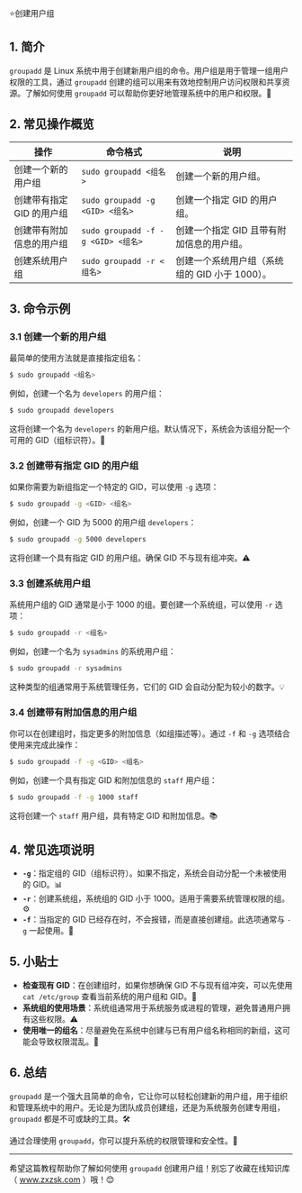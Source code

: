 ⭐创建用户组

## 1. 简介

`groupadd` 是 Linux 系统中用于创建新用户组的命令。用户组是用于管理一组用户权限的工具，通过 `groupadd` 创建的组可以用来有效地控制用户访问权限和共享资源。了解如何使用 `groupadd` 可以帮助你更好地管理系统中的用户和权限。🔐

## 2. 常见操作概览

| 操作                     | 命令格式                                  | 说明                                      |
|--------------------------|-----------------------------------------|-------------------------------------------|
| 创建一个新的用户组        | `sudo groupadd <组名>`                  | 创建一个新的用户组。                      |
| 创建带有指定 GID 的用户组 | `sudo groupadd -g <GID> <组名>`         | 创建一个指定 GID 的用户组。               |
| 创建带有附加信息的用户组  | `sudo groupadd -f -g <GID> <组名>`       | 创建一个指定 GID 且带有附加信息的用户组。 |
| 创建系统用户组            | `sudo groupadd -r <组名>`               | 创建一个系统用户组（系统组的 GID 小于 1000）。 |

## 3. 命令示例

### 3.1 创建一个新的用户组

最简单的使用方法就是直接指定组名：

```bash
$ sudo groupadd <组名>
```

例如，创建一个名为 `developers` 的用户组：

```bash
$ sudo groupadd developers
```

这将创建一个名为 `developers` 的新用户组。默认情况下，系统会为该组分配一个可用的 GID（组标识符）。🔑

### 3.2 创建带有指定 GID 的用户组

如果你需要为新组指定一个特定的 GID，可以使用 `-g` 选项：

```bash
$ sudo groupadd -g <GID> <组名>
```

例如，创建一个 GID 为 5000 的用户组 `developers`：

```bash
$ sudo groupadd -g 5000 developers
```

这将创建一个具有指定 GID 的用户组。确保 GID 不与现有组冲突。⚠️

### 3.3 创建系统用户组

系统用户组的 GID 通常是小于 1000 的组。要创建一个系统组，可以使用 `-r` 选项：

```bash
$ sudo groupadd -r <组名>
```

例如，创建一个名为 `sysadmins` 的系统用户组：

```bash
$ sudo groupadd -r sysadmins
```

这种类型的组通常用于系统管理任务，它们的 GID 会自动分配为较小的数字。💡

### 3.4 创建带有附加信息的用户组

你可以在创建组时，指定更多的附加信息（如组描述等）。通过 `-f` 和 `-g` 选项结合使用来完成此操作：

```bash
$ sudo groupadd -f -g <GID> <组名>
```

例如，创建一个具有指定 GID 和附加信息的 `staff` 用户组：

```bash
$ sudo groupadd -f -g 1000 staff
```

这将创建一个 `staff` 用户组，具有特定 GID 和附加信息。📚

## 4. 常见选项说明

- **`-g`**：指定组的 GID（组标识符）。如果不指定，系统会自动分配一个未被使用的 GID。📊
- **`-r`**：创建系统组，系统组的 GID 小于 1000。适用于需要系统管理权限的组。⚙️
- **`-f`**：当指定的 GID 已经存在时，不会报错，而是直接创建组。此选项通常与 `-g` 一起使用。🔧

## 5. 小贴士

- **检查现有 GID**：在创建组时，如果你想确保 GID 不与现有组冲突，可以先使用 `cat /etc/group` 查看当前系统的用户组和 GID。📑
- **系统组的使用场景**：系统组通常用于系统服务或进程的管理，避免普通用户拥有这些权限。⚠️
- **使用唯一的组名**：尽量避免在系统中创建与已有用户组名称相同的新组，这可能会导致权限混乱。🛑

## 6. 总结

`groupadd` 是一个强大且简单的命令，它让你可以轻松创建新的用户组，用于组织和管理系统中的用户。无论是为团队成员创建组，还是为系统服务创建专用组，`groupadd` 都是不可或缺的工具。🛠️

通过合理使用 `groupadd`，你可以提升系统的权限管理和安全性。🌟

---

希望这篇教程帮助你了解如何使用 `groupadd` 创建用户组！别忘了收藏在线知识库（ www.zxzsk.com ）哦！😊